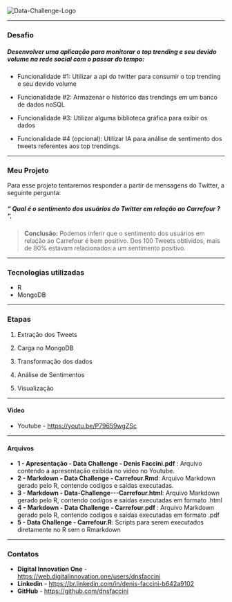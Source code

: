 ![Data-Challenge-Logo](C:\Users\facci\Desktop\Apresentação\Data-Challenge-Logo.png)

----------------------------------------------------------------------------------------------------------------------------------------


### Desafio

##### Desenvolver uma aplicação para monitorar o top trending e seu devido volume na rede social com o passar do tempo:

* Funcionalidade #1: Utilizar a api do twitter para consumir o top trending e seu devido volume

* Funcionalidade #2: Armazenar o histórico das trendings em um banco de dados noSQL

* Funcionalidade #3: Utilizar alguma biblioteca gráfica para exibir os dados

* Funcionalidade #4 (opcional): Utilizar IA para análise de sentimento dos tweets referentes aos top trendings.

----------------------------------------------------------------------------------------------------------------------------------------
### Meu Projeto

Para esse projeto tentaremos responder a partir de mensagens do Twitter, a seguinte pergunta:

 ##### “ Qual é o sentimento dos usuários do Twitter em relação ao Carrefour ? ”.

>  **Conclusão:** Podemos inferir que o sentimento dos usuários em relação ao Carrefour é bem positivo. Dos 100 Tweets obtividos, mais de 80% estavam relacionados a um sentimento positivo.

----------------------------------------------------------------------------------------------------------------------------------------

###  Tecnologias utilizadas

* R
* MongoDB

----------------------------------------------------------------------------------------------------------------------------------------

###  Etapas

1. Extração dos Tweets

2. Carga no MongoDB

3. Transformação dos dados

4. Análise de Sentimentos

5. Visualização 

----------------------------------------------------------------------------------------------------------------------------------------

#### Video 
* Youtube - https://youtu.be/P79659wgZSc

----------------------------------------------------------------------------------------------------------------------------------------

#### Arquivos

* **1 - Apresentação - Data Challenge - Denis Faccini.pdf** : Arquivo contendo a apresentação exibida no video no Youtube.
* **2 - Markdown - Data Challenge - Carrefour.Rmd**: Arquivo Markdown gerado pelo R, contendo codigos e saidas executadas.
* **3 - Markdown - Data-Challenge---Carrefour.html**: Arquivo Markdown gerado pelo R, contendo codigos e saidas executadas em formato .html
* **4 - Markdown - Data Challenge - Carrefour.pdf** : Arquivo Markdown gerado pelo R, contendo codigos e saidas executadas em formato .pdf
* **5 - Data Challenge - Carrefour.R**: Scripts para serem executados diretamente no R sem o Rmarkdown

----------------------------------------------------------------------------------------------------------------------------------------

### Contatos

* **Digital Innovation One**  - https://web.digitalinnovation.one/users/dnsfaccini
* **Linkedin** - https://br.linkedin.com/in/denis-faccini-b642a9102
* **GitHub** - https://github.com/dnsfaccini
